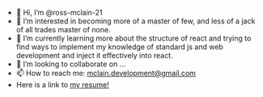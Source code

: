 - 👋 Hi, I’m @ross-mclain-21
- 👀 I’m interested in becoming more of a master of few, and less of a jack of all trades master of none.
- 🌱 I’m currently learning more about the structure of react and 
      trying to find ways to implement my knowledge of standard js and web development and inject it effectively into react.
- 💞️ I’m looking to collaborate on ...
- 📫 How to reach me: mclain.development@gmail.com
- Here is a link to [my resume!](https://mclaindevelopment.com/resume)



